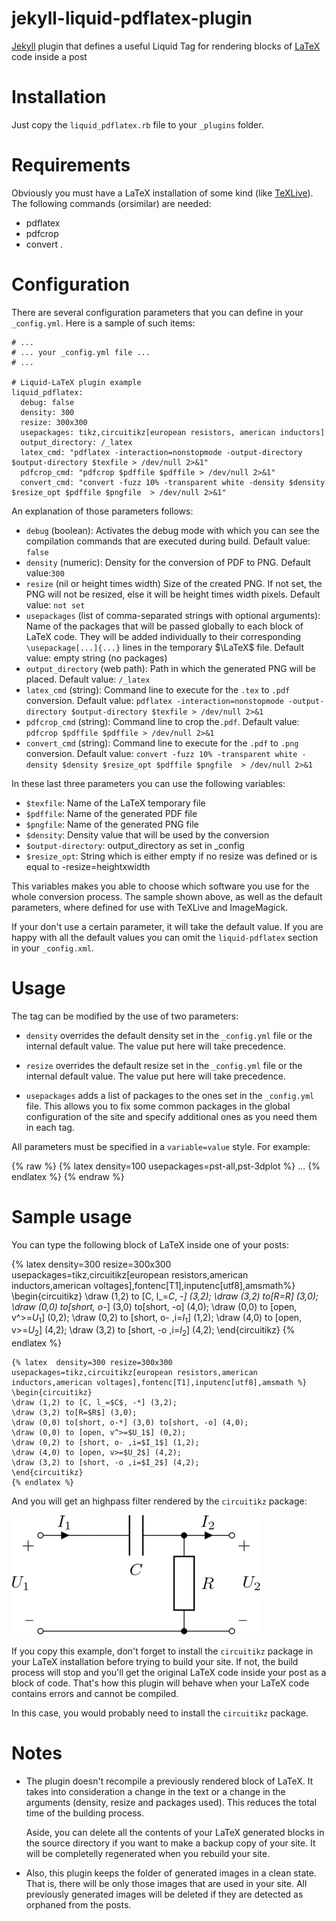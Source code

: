 jekyll-liquid-pdflatex-plugin
==========================

[Jekyll](http://Jekyllrb.com/) plugin that defines a useful Liquid Tag for rendering blocks of [LaTeX](http://en.wikipedia.org/wiki/LaTeX‎) code inside a post

Installation
============

Just copy the `liquid_pdflatex.rb` file to your `_plugins` folder.

Requirements
============

Obviously you must have a LaTeX installation of some kind (like [TeXLive](http://www.tug.org/texlive/)).
The following commands (orsimilar) are needed: 
 - pdflatex
 - pdfcrop
 - convert
.

Configuration
=============

There are several configuration parameters that you can define in your `_config.yml`. Here is a sample of such items:

    # ...
    # ... your _config.yml file ...
    # ...

    # Liquid-LaTeX plugin example
    liquid_pdflatex:
      debug: false
      density: 300
      resize: 300x300 
      usepackages: tikz,circuitikz[european resistors, american inductors]
      output_directory: /_latex
      latex_cmd: "pdflatex -interaction=nonstopmode -output-directory $output-directory $texfile > /dev/null 2>&1"
      pdfcrop_cmd: "pdfcrop $pdffile $pdffile > /dev/null 2>&1"
      convert_cmd: "convert -fuzz 10% -transparent white -density $density $resize_opt $pdffile $pngfile  > /dev/null 2>&1"

An explanation of those parameters follows:

*   `debug` (boolean): Activates the debug mode with which you can see the compilation commands that are executed during build. Default value: `false`
*   `density` (numeric): Density for the conversion of PDF to PNG. Default value:`300`
*   `resize` (nil or height times width) Size of the created PNG. If not set, the PNG will not be resized, else it will be height times width pixels. Default value: `not set`
*   `usepackages` (list of comma-separated strings with optional arguments): Name of the packages that will be passed globally to each block of LaTeX code. They will be added individually to their corresponding `\usepackage[...]{...}` lines in the temporary $\LaTeX$ file. Default value: empty string (no packages)
*   `output_directory` (web path): Path in which the generated PNG will be placed. Default value: `/_latex`
*   `latex_cmd` (string): Command line to execute for the `.tex` to `.pdf` conversion. Default value: `pdflatex -interaction=nonstopmode -output-directory $output-directory $texfile > /dev/null 2>&1`
*   `pdfcrop_cmd` (string): Command line to crop the`.pdf`. Default value: `pdfcrop $pdffile $pdffile > /dev/null 2>&1`
*   `convert_cmd` (string): Command line to execute for the `.pdf` to `.png` conversion. Default value: `convert -fuzz 10% -transparent white -density $density $resize_opt $pdffile $pngfile  > /dev/null 2>&1`

In these last three parameters you can use the following variables:

*   `$texfile`: Name of the LaTeX temporary file
*   `$pdffile`: Name of the generated PDF file
*   `$pngfile`: Name of the generated PNG file
*   `$density`: Density value that will be used by the conversion
*   `$output-directory`: output_directory as set in _config
*   `$resize_opt`: String which is either empty if no resize was defined or is equal to -resize=heightxwidth

This variables makes you able to choose which software you use for the whole conversion process. The sample shown above, as well as the default parameters, where defined for use with TeXLive and ImageMagick.

If your don't use a certain parameter, it will take the default value. If you are happy with all the default values you can omit the `liquid-pdflatex` section in your `_config.xml`.

Usage
=====

The tag can be modified by the use of two parameters:

* `density` overrides the default density set in the `_config.yml` file or the internal default value. The value put here will take precedence.

* `resize` overrides the default resize set in the `_config.yml` file or the internal default value. The value put here will take precedence.

* `usepackages` adds a list of packages to the ones set in the `_config.yml` file. This allows you to fix some common packages in the global configuration of the site and specify additional ones as you need them in each tag.

All parameters must be specified in a `variable=value` style. For example:

{% raw %}
    {% latex density=100 usepackages=pst-all,pst-3dplot %}
    ...
    {% endlatex %}
{% endraw %}

Sample usage
============

You can type the following block of LaTeX inside one of your posts:

{% latex  density=300 resize=300x300 usepackages=tikz,circuitikz[european resistors,american inductors,american voltages],fontenc[T1],inputenc[utf8],amsmath%}
\begin{circuitikz}
\draw (1,2) to [C, l_=$C$, -*] (3,2);
\draw (3,2) to[R=$R$] (3,0);
\draw (0,0) to[short, o-*] (3,0) to[short, -o] (4,0);
\draw (0,0) to [open, v^>=$U_1$] (0,2);
\draw (0,2) to [short, o- ,i=$I_1$] (1,2);
\draw (4,0) to [open, v>=$U_2$] (4,2);
\draw (3,2) to [short, -o ,i=$I_2$] (4,2);
\end{circuitikz}
{% endlatex %}

    {% latex  density=300 resize=300x300 usepackages=tikz,circuitikz[european resistors,american inductors,american voltages],fontenc[T1],inputenc[utf8],amsmath %}
    \begin{circuitikz}
    \draw (1,2) to [C, l_=$C$, -*] (3,2);
    \draw (3,2) to[R=$R$] (3,0);
    \draw (0,0) to[short, o-*] (3,0) to[short, -o] (4,0);
    \draw (0,0) to [open, v^>=$U_1$] (0,2);
    \draw (0,2) to [short, o- ,i=$I_1$] (1,2);
    \draw (4,0) to [open, v>=$U_2$] (4,2);
    \draw (3,2) to [short, -o ,i=$I_2$] (4,2);
    \end{circuitikz}
    {% endlatex %}

And you will get an highpass filter rendered by the `circuitikz` package:

![Sample](sample.png)

If you copy this example, don't forget to install the `circuitikz` package in your LaTeX installation before trying to build your site. If not, the build process will stop and you'll get the original LaTeX code inside your post as a block of code. That's how this plugin will behave when your LaTeX code contains errors and cannot be compiled.

In this case, you would probably need to install the `circuitikz` package.

Notes
=====

*   The plugin doesn't recompile a previously rendered block of LaTeX. It takes into consideration a change in the text or a change in the arguments (density, resize and packages used). This reduces the total time of the building process.

    Aside, you can delete all the contents of your LaTeX generated blocks in the source directory if you want to make a backup copy of your site. It will be completelly regenerated when you rebuild your site.

*   Also, this plugin keeps the folder of generated images in a clean state. That is, there will be only those images that are used in your site. All previously generated images will be deleted if they are detected as orphaned from the posts.
